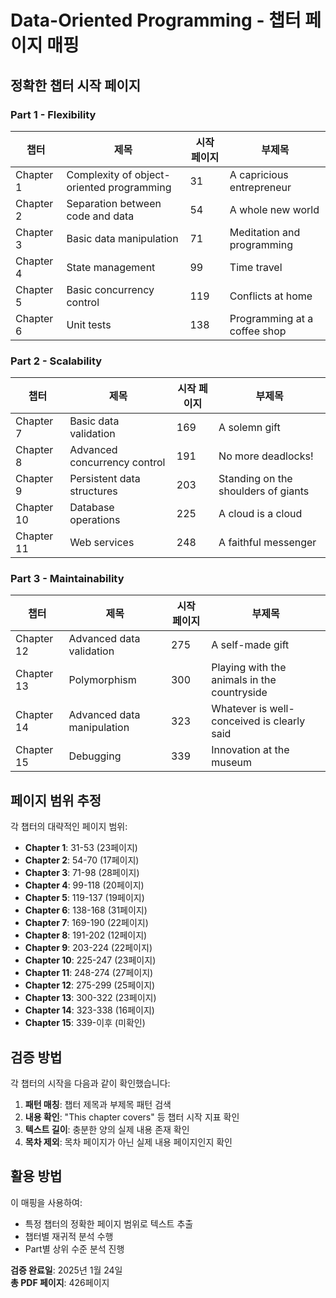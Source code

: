 # Data-Oriented Programming - 챕터 페이지 매핑

## 정확한 챕터 시작 페이지

### Part 1 - Flexibility

| 챕터 | 제목 | 시작 페이지 | 부제목 |
|------|------|------------|---------|
| Chapter 1 | Complexity of object-oriented programming | 31 | A capricious entrepreneur |
| Chapter 2 | Separation between code and data | 54 | A whole new world |
| Chapter 3 | Basic data manipulation | 71 | Meditation and programming |
| Chapter 4 | State management | 99 | Time travel |
| Chapter 5 | Basic concurrency control | 119 | Conflicts at home |
| Chapter 6 | Unit tests | 138 | Programming at a coffee shop |

### Part 2 - Scalability

| 챕터 | 제목 | 시작 페이지 | 부제목 |
|------|------|------------|---------|
| Chapter 7 | Basic data validation | 169 | A solemn gift |
| Chapter 8 | Advanced concurrency control | 191 | No more deadlocks! |
| Chapter 9 | Persistent data structures | 203 | Standing on the shoulders of giants |
| Chapter 10 | Database operations | 225 | A cloud is a cloud |
| Chapter 11 | Web services | 248 | A faithful messenger |

### Part 3 - Maintainability

| 챕터 | 제목 | 시작 페이지 | 부제목 |
|------|------|------------|---------|
| Chapter 12 | Advanced data validation | 275 | A self-made gift |
| Chapter 13 | Polymorphism | 300 | Playing with the animals in the countryside |
| Chapter 14 | Advanced data manipulation | 323 | Whatever is well-conceived is clearly said |
| Chapter 15 | Debugging | 339 | Innovation at the museum |

## 페이지 범위 추정

각 챕터의 대략적인 페이지 범위:

- **Chapter 1**: 31-53 (23페이지)
- **Chapter 2**: 54-70 (17페이지)  
- **Chapter 3**: 71-98 (28페이지)
- **Chapter 4**: 99-118 (20페이지)
- **Chapter 5**: 119-137 (19페이지)
- **Chapter 6**: 138-168 (31페이지)
- **Chapter 7**: 169-190 (22페이지) 
- **Chapter 8**: 191-202 (12페이지)
- **Chapter 9**: 203-224 (22페이지)
- **Chapter 10**: 225-247 (23페이지)
- **Chapter 11**: 248-274 (27페이지)
- **Chapter 12**: 275-299 (25페이지)
- **Chapter 13**: 300-322 (23페이지)
- **Chapter 14**: 323-338 (16페이지)
- **Chapter 15**: 339-이후 (미확인)

## 검증 방법

각 챕터의 시작을 다음과 같이 확인했습니다:

1. **패턴 매칭**: 챕터 제목과 부제목 패턴 검색
2. **내용 확인**: "This chapter covers" 등 챕터 시작 지표 확인
3. **텍스트 길이**: 충분한 양의 실제 내용 존재 확인
4. **목차 제외**: 목차 페이지가 아닌 실제 내용 페이지인지 확인

## 활용 방법

이 매핑을 사용하여:
- 특정 챕터의 정확한 페이지 범위로 텍스트 추출
- 챕터별 재귀적 분석 수행
- Part별 상위 수준 분석 진행

**검증 완료일**: 2025년 1월 24일  
**총 PDF 페이지**: 426페이지